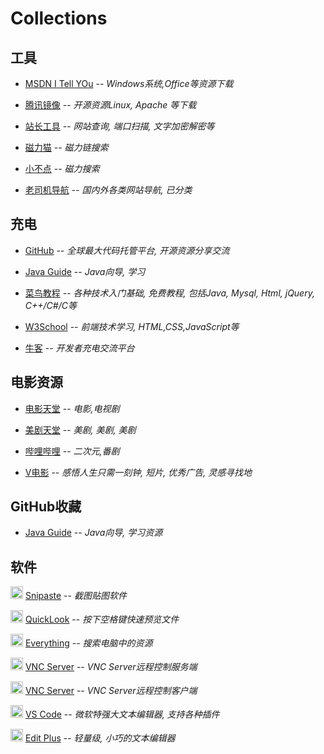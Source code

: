 # Collections

## __工具__

- [MSDN I Tell YOu](http://msdn.itellyou.cn/) -- _Windows系统,Office等资源下载_

- [腾讯镜像](https://mirrors.cloud.tencent.com) -- _开源资源Linux, Apache 等下载_

- [站长工具](http://tool.chinaz.com) -- _网站查询, 端口扫描, 文字加密解密等_

- [磁力猫](https://www.cilimao.email/) -- _磁力链搜索_

- [小不点](https://www.xiaobd.net/) -- _磁力搜索_

- [老司机导航](https://www.giffox.com/) -- _国内外各类网站导航, 已分类_

## __充电__

- [GitHub](https://github.com)  -- _全球最大代码托管平台, 开源资源分享交流_

- [Java Guide](https://github.com/Snailclimb/JavaGuide) -- _Java向导, 学习_

- [菜鸟教程](https://www.runoob.com/) -- _各种技术入门基础, 免费教程, 包括Java, Mysql, Html, jQuery, C++/C#/C等_

- [W3School](http://www.w3school.com.cn) -- _前端技术学习, HTML,CSS,JavaScript等_

- [牛客](https://www.nowcoder.com/) -- _开发者充电交流平台_

## __电影资源__

- [电影天堂](https://www.dy2018.com/) -- _电影,电视剧_

- [美剧天堂](https://www.meijutt.com/) -- _美剧, 美剧, 美剧_

- [哔哩哔哩](https://www.bilibili.com/) -- _二次元,番剧_

- [V电影](https://www.vmovier.com/) -- _感悟人生只需一刻钟, 短片, 优秀广告, 灵感寻找地_

## __GitHub收藏__

- [Java Guide](https://github.com/Snailclimb/JavaGuide) -- _Java向导, 学习资源_

## __软件__

<img width="20px" src='https://www.snipaste.com/img/logo.svg' > [Snipaste](https://www.snipaste.com/) -- _截图贴图软件_

<img width="20px" src="https://windows-cdn.softpedia.com/screenshots/ico/QuickLook-xupefei.png" > [QuickLook](https://pooi.moe/QuickLook/) -- _按下空格键快速预览文件_

<img width="20px" src="https://www.voidtools.com/e2.png"> [Everything](https://www.voidtools.com/zh-cn/) -- _搜索电脑中的资源_

<img width="20px" src="https://static.realvnc.com/static/107093740/img/favicon.ico"> [VNC Server](https://www.realvnc.com/en/connect/download/vnc/) -- _VNC Server远程控制服务端_

<img width="20px" src="https://static.realvnc.com/static/107093740/img/favicon.ico"> [VNC Server](https://www.realvnc.com/en/connect/download/viewer/) -- _VNC Server远程控制客户端_

<img width="20px" src="https://code.visualstudio.com/favicon.ico"> [VS Code](https://code.visualstudio.com/) -- _微软特强大文本编辑器, 支持各种插件_

<img width="20px" src="https://www.editplus.com/favicon.ico"> [Edit Plus](https://www.editplus.com/) -- _轻量级, 小巧的文本编辑器_
